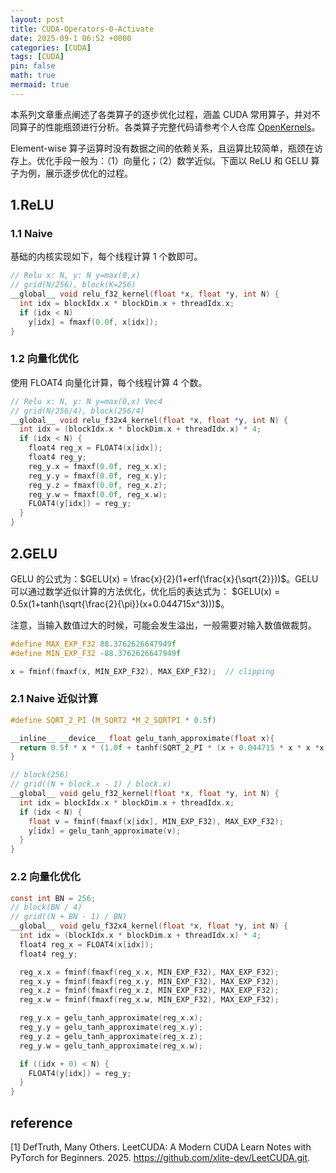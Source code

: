 ```yaml
---
layout: post
title: CUDA-Operators-0-Activate
date: 2025-09-1 06:52 +0000
categories: [CUDA]
tags: [CUDA]
pin: false
math: true
mermaid: true
---
```


本系列文章重点阐述了各类算子的逐步优化过程，涵盖 CUDA 常用算子，并对不同算子的性能瓶颈进行分析。各类算子完整代码请参考个人仓库 [OpenKernels](https://github.com/AKatydid/OpenKernels.git)。

Element-wise 算子运算时没有数据之间的依赖关系，且运算比较简单，瓶颈在访存上。优化手段一般为：（1）向量化；（2）数学近似。下面以 ReLU 和 GELU 算子为例，展示逐步优化的过程。

## 1.ReLU
### 1.1 Naive
基础的内核实现如下，每个线程计算 1 个数即可。

```c
// Relu x: N, y: N y=max(0,x)
// grid(N/256), block(K=256)
__global__ void relu_f32_kernel(float *x, float *y, int N) {
  int idx = blockIdx.x * blockDim.x + threadIdx.x;
  if (idx < N)
    y[idx] = fmaxf(0.0f, x[idx]);
}
```

### 1.2 向量化优化
使用 FLOAT4 向量化计算，每个线程计算 4 个数。

```c
// Relu x: N, y: N y=max(0,x) Vec4
// grid(N/256/4), block(256/4)
__global__ void relu_f32x4_kernel(float *x, float *y, int N) {
  int idx = (blockIdx.x * blockDim.x + threadIdx.x) * 4;
  if (idx < N) {
    float4 reg_x = FLOAT4(x[idx]);
    float4 reg_y;
    reg_y.x = fmaxf(0.0f, reg_x.x);
    reg_y.y = fmaxf(0.0f, reg_x.y);
    reg_y.z = fmaxf(0.0f, reg_x.z);
    reg_y.w = fmaxf(0.0f, reg_x.w);
    FLOAT4(y[idx]) = reg_y;
  }
}
```

## 2.GELU

GELU 的公式为：$GELU(x) = \frac{x}{2}(1+erf(\frac{x}{\sqrt{2}}))$。GELU 可以通过数学近似计算的方法优化，优化后的表达式为： $GELU(x) = 0.5x(1+tanh(\sqrt{\frac{2}{\pi}}(x+0.044715x^3)))$。

注意，当输入数值过大的时候，可能会发生溢出，一般需要对输入数值做裁剪。
```c
#define MAX_EXP_F32 88.3762626647949f
#define MIN_EXP_F32 -88.3762626647949f

x = fminf(fmaxf(x, MIN_EXP_F32), MAX_EXP_F32);  // clipping
```

### 2.1 Naive 近似计算

```c
#define SQRT_2_PI (M_SQRT2 *M_2_SQRTPI * 0.5f)

__inline__ __device__ float gelu_tanh_approximate(float x){
  return 0.5f * x * (1.0f + tanhf(SQRT_2_PI * (x + 0.044715 * x * x *x)));
}

// block(256)
// grid((N + block.x - 1) / block.x)
__global__ void gelu_f32_kernel(float *x, float *y, int N) {
  int idx = blockIdx.x * blockDim.x + threadIdx.x;
  if (idx < N) {
    float v = fminf(fmaxf(x[idx], MIN_EXP_F32), MAX_EXP_F32);
    y[idx] = gelu_tanh_approximate(v);
  }
}
```

### 2.2 向量化优化

```c
const int BN = 256;
// block(BN / 4)
// grid((N + BN - 1) / BN)
__global__ void gelu_f32x4_kernel(float *x, float *y, int N) {
  int idx = (blockIdx.x * blockDim.x + threadIdx.x) * 4;
  float4 reg_x = FLOAT4(x[idx]);
  float4 reg_y;

  reg_x.x = fminf(fmaxf(reg_x.x, MIN_EXP_F32), MAX_EXP_F32);
  reg_x.y = fminf(fmaxf(reg_x.y, MIN_EXP_F32), MAX_EXP_F32);
  reg_x.z = fminf(fmaxf(reg_x.z, MIN_EXP_F32), MAX_EXP_F32);
  reg_x.w = fminf(fmaxf(reg_x.w, MIN_EXP_F32), MAX_EXP_F32);

  reg_y.x = gelu_tanh_approximate(reg_x.x);
  reg_y.y = gelu_tanh_approximate(reg_x.y);
  reg_y.z = gelu_tanh_approximate(reg_x.z);
  reg_y.w = gelu_tanh_approximate(reg_x.w);

  if ((idx + 0) < N) {
    FLOAT4(y[idx]) = reg_y;
  }
}
```

## reference
[1] DefTruth, Many Others. LeetCUDA: A Modern CUDA Learn Notes with PyTorch for Beginners. 2025. https://github.com/xlite-dev/LeetCUDA.git.

